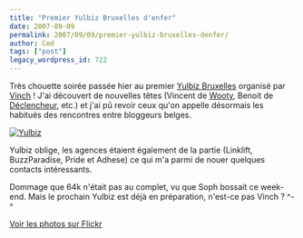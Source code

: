 ```yaml
---
title: "Premier Yulbiz Bruxelles d'enfer"
date: 2007-09-09
permalink: 2007/09/09/premier-yulbiz-bruxelles-denfer/
author: Ced
tags: ["post"]
legacy_wordpress_id: 722
---
```


Très chouette soirée passée hier au premier [Yulbiz Bruxelles](http://www.vinch.be/blog/?s=yulbiz) organisé par [Vinch](http://www.vinch.be/blog) ! J'ai découvert de nouvelles têtes (Vincent de [Wooty](http://wooty.net/blog/), Benoit de [Déclencheur](http://www.declencheur.be), etc.) et j'ai pû revoir ceux qu'on appelle  désormais les habitués des rencontres entre bloggeurs belges.

[<img src="https://64k.be/wp-content/uploads/2007/09/yulbiz.gif" alt="Yulbiz" />](http://www.vinch.be/blog/?s=yulbiz)

<!-- excerpt -->

Yulbiz oblige, les agences étaient également de la partie (Linklift, BuzzParadise, Pride et Adhese) ce qui m'a parmi de nouer quelques contacts intéressants.

Dommage que 64k n'était pas au complet, vu que Soph bossait ce week-end. Mais le prochain Yulbiz est déjà en préparation, n'est-ce pas Vinch ? ^-^

[Voir les photos sur Flickr](http://www.flickr.com/photos/tags/yulbizbxl20070908/interesting/)
